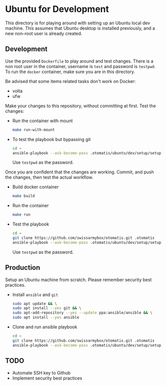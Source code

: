 # Ubuntu for Development

This directory is for playing around with setting up an Ubuntu local dev machine. This assumes that Ubuntu desktop is installed previously, and a new non-root user is already created.

## Development

Use the provided `Dockerfile` to play around and test changes. There is a non root user in the container, username is `test` and password is `testpwd`. To run the `docker` container, make sure you are in this directory.

Be advised that some items related tasks don't work on Docker:
* volta
* ufw

Make your changes to this repository, without committing at first. Test the changes:

* Run the container with mount

  ```sh
  make run-with-mount
  ```

* To test the playbook but bypassing git

  ```sh
  cd ~
  ansible-playbook --ask-become-pass .otomatis/ubuntu/dev/setup/setup.yml
  ```

  Use `testpwd` as the password.

Once you are confident that the changes are working. Commit, and push the changes, then test the actual workflow.

* Build docker container

  ```sh
  make build
  ```

* Run the container

  ```sh
  make run
  ```

* Test the playbook

  ```sh
  cd ~
  git clone https://github.com/swissarmybox/otomatis.git .otomatis
  ansible-playbook --ask-become-pass .otomatis/ubuntu/dev/setup/setup.yml
  ```

  Use `testpwd` as the password.

## Production

Setup an Ubuntu machine from scratch. Please remember security best practices.

* Install `ansible` and `git`

  ```sh
  sudo apt update && \
  sudo apt install --yes git && \
  sudo apt-add-repository --yes --update ppa:ansible/ansible && \
  sudo apt install --yes ansible
  ```

* Clone and run ansible playbook

  ```sh
  cd ~
  git clone https://github.com/swissarmybox/otomatis.git .otomatis
  ansible-playbook --ask-become-pass .otomatis/ubuntu/dev/setup/setup.yml
  ```

## TODO

* Automate SSH key to Github
* Implement security best practices
